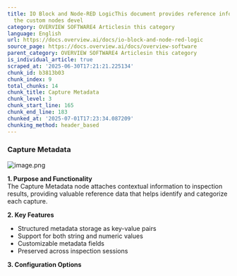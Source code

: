 ```yaml
---
title: IO Block and Node-RED LogicThis document provides reference information about
  the custom nodes devel
category: OVERVIEW SOFTWARE4 Articlesin this category
language: English
url: https://docs.overview.ai/docs/io-block-and-node-red-logic
source_page: https://docs.overview.ai/docs/overview-software
parent_category: OVERVIEW SOFTWARE4 Articlesin this category
is_individual_article: true
scraped_at: '2025-06-30T17:21:21.225134'
chunk_id: b3813b03
chunk_index: 9
total_chunks: 14
chunk_title: Capture Metadata
chunk_level: 3
chunk_start_line: 165
chunk_end_line: 183
chunked_at: '2025-07-01T17:23:34.087209'
chunking_method: header_based
---
```


### Capture Metadata

![image.png](https://cdn.document360.io/863daf20-40fe-49e9-9c91-e3c6cfba55d1/Images/Documentation/image%28214%29.png)

**1\. Purpose and Functionality**  
The Capture Metadata node attaches contextual information to inspection results, providing valuable reference data that helps identify and categorize each capture.

**2\. Key Features**

  * Structured metadata storage as key-value pairs
  * Support for both string and numeric values
  * Customizable metadata fields
  * Preserved across inspection sessions



**3\. Configuration Options**
